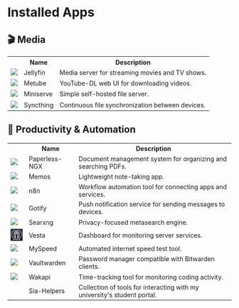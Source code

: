 # Installed Apps

<h2>🎬 Media</h2>
<table>
    <tr>
        <th></th>
        <th>Name</th>
        <th>Description</th>
    </tr>
    <tr>
        <td><img src="https://cdn.jsdelivr.net/gh/walkxcode/dashboard-icons/png/jellyfin.png" width="32" /></td>
        <td>Jellyfin</td>
        <td>Media server for streaming movies and TV shows.</td>
    </tr>
    <tr>
        <td><img src="https://cdn.jsdelivr.net/gh/walkxcode/dashboard-icons/png/metube.png" width="32" /></td>
        <td>Metube</td>
        <td>YouTube-DL web UI for downloading videos.</td>
    </tr>
    <tr>
        <td><img src="https://github.com/svenstaro/miniserve/raw/master/data/logo.svg" width="32" /></td>
        <td>Miniserve</td>
        <td>Simple self-hosted file server.</td>
    </tr>
    <tr>
        <td><img src="https://cdn.jsdelivr.net/gh/walkxcode/dashboard-icons/png/syncthing.png" width="32" /></td>
        <td>Syncthing</td>
        <td>Continuous file synchronization between devices.</td>
    </tr>
</table>

<h2>📝 Productivity & Automation</h2>
<table>
    <tr>
        <th></th>
        <th>Name</th>
        <th>Description</th>
    </tr>
    <tr>
        <td><img src="https://cdn.jsdelivr.net/gh/walkxcode/dashboard-icons/png/paperless-ngx.png" width="32" /></td>
        <td>Paperless-NGX</td>
        <td>Document management system for organizing and searching PDFs.</td>
    </tr>
    <tr>
        <td><img src="https://cdn.jsdelivr.net/gh/walkxcode/dashboard-icons/png/memos.png" width="32" /></td>
        <td>Memos</td>
        <td>Lightweight note-taking app.</td>
    </tr>
    <tr>
        <td><img src="https://cdn.jsdelivr.net/gh/walkxcode/dashboard-icons/png/n8n.png" width="32" /></td>
        <td>n8n</td>
        <td>Workflow automation tool for connecting apps and services.</td>
    </tr>
    <tr>
        <td><img src="https://cdn.jsdelivr.net/gh/walkxcode/dashboard-icons/png/gotify.png" width="32" /></td>
        <td>Gotify</td>
        <td>Push notification service for sending messages to devices.</td>
    </tr>
    <tr>
        <td><img src="https://cdn.jsdelivr.net/gh/walkxcode/dashboard-icons/png/searxng.png" width="32" /></td>
        <td>Searxng</td>
        <td>Privacy-focused metasearch engine.</td>
    </tr>
    <tr>
        <td><img src="https://raw.githubusercontent.com/Veirt/vesta/refs/heads/master/static/logo-bg.png" width="32" /></td>
        <td>Vesta</td>
        <td>Dashboard for monitoring server services.</td>
    </tr>
    <tr>
        <td><img src="https://i.imgur.com/aCmA6rH.png" width="32" /></td>
        <td>MySpeed</td>
        <td>Automated internet speed test tool.</td>
    </tr>
    <tr>
        <td><img src="https://cdn.jsdelivr.net/gh/walkxcode/dashboard-icons/png/vaultwarden.png" width="32" /></td>
        <td>Vaultwarden</td>
        <td>Password manager compatible with Bitwarden clients.</td>
    </tr>
    <tr>
        <td><img src="https://cdn.jsdelivr.net/gh/walkxcode/dashboard-icons/png/wakapi.png" width="32" /></td>
        <td>Wakapi</td>
        <td>Time-tracking tool for monitoring coding activity.</td>
    </tr>
    <tr>
        <td><img src="" width="32" /></td>
        <td>Sia-Helpers</td>
        <td>Collection of tools for interacting with my university's student portal.</td>
    </tr>
</table>
